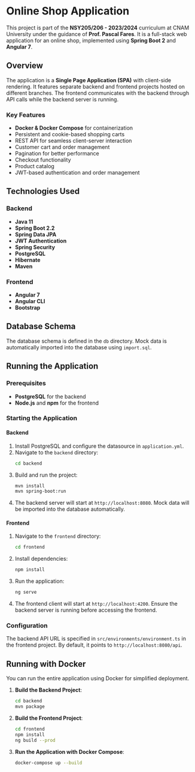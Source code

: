 # Online Shop Application

This project is part of the **NSY205/206 - 2023/2024** curriculum at CNAM University under the guidance of **Prof. Pascal Fares**. It is a full-stack web application for an online shop, implemented using **Spring Boot 2** and **Angular 7**.

## Overview

The application is a **Single Page Application (SPA)** with client-side rendering. It features separate backend and frontend projects hosted on different branches. The frontend communicates with the backend through API calls while the backend server is running.

### Key Features
- **Docker & Docker Compose** for containerization
- Persistent and cookie-based shopping carts
- REST API for seamless client-server interaction
- Customer cart and order management
- Pagination for better performance
- Checkout functionality
- Product catalog
- JWT-based authentication and order management

## Technologies Used

### Backend
- **Java 11**
- **Spring Boot 2.2**
- **Spring Data JPA**
- **JWT Authentication**
- **Spring Security**
- **PostgreSQL**
- **Hibernate**
- **Maven**

### Frontend
- **Angular 7**
- **Angular CLI**
- **Bootstrap**

## Database Schema
The database schema is defined in the `db` directory. Mock data is automatically imported into the database using `import.sql`.

## Running the Application

### Prerequisites
- **PostgreSQL** for the backend
- **Node.js** and **npm** for the frontend

### Starting the Application

#### Backend
1. Install PostgreSQL and configure the datasource in `application.yml`.
2. Navigate to the `backend` directory:
   ```bash
   cd backend
   ```
3. Build and run the project:
   ```bash
   mvn install
   mvn spring-boot:run
   ```
4. The backend server will start at `http://localhost:8080`. Mock data will be imported into the database automatically.

#### Frontend
1. Navigate to the `frontend` directory:
   ```bash
   cd frontend
   ```
2. Install dependencies:
   ```bash
   npm install
   ```
3. Run the application:
   ```bash
   ng serve
   ```
4. The frontend client will start at `http://localhost:4200`. Ensure the backend server is running before accessing the frontend.

### Configuration
The backend API URL is specified in `src/environments/environment.ts` in the frontend project. By default, it points to `http://localhost:8080/api`.

## Running with Docker

You can run the entire application using Docker for simplified deployment.

1. **Build the Backend Project**:
   ```bash
   cd backend
   mvn package
   ```

2. **Build the Frontend Project**:
   ```bash
   cd frontend
   npm install
   ng build --prod
   ```

3. **Run the Application with Docker Compose**:
   ```bash
   docker-compose up --build
   
